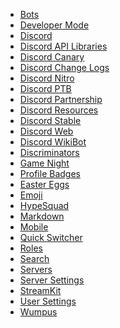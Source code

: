 * [Bots](/Bots) <!--bot-->
* [Developer Mode](/Developer_Mode) <!--dev mode;dev-mode;developer-->
* [Discord](/Discord)
* [Discord API Libraries](/Libraries) <!--api;libraries;dapi-->
* [Discord Canary](/Canary) <!--alpha;dcanary;almightydabbit;dabbit;daddit;canary;rabbit-->
* [Discord Change Logs](/Changelog)
* [Discord Nitro](/Nitro) <!--zoom;turbo;nitro;fast;premium;gold-->
* [Discord PTB](/PTB) <!--ptb;dptb;public test build;beta-->
* [Discord Partnership](/Partner) <!--mallorypls;partner;partnership;partnered;vip-->
* [Discord Resources](/Resources) <!--resources;dresources-->
* [Discord Stable](/Stable) <!--stable;dstable;download-->
* [Discord Web](/Web) <!--web;browser-->
* [Discord WikiBot](/Wikibot)<!--wikibot-->
* [Discriminators](/Discriminator) <!--discrim;discriminator;discordtag-->
* [Game Night](/GameNight) <!--twitch;stream;vlog;game night-->
* [Profile Badges](/Badges) <!--badges;badge-->
* [Easter Eggs](/Easter_Eggs) <!--easter;eastereggs;konami;easteregg;easter egg;me me big boy-->
* [Emoji](/Emoji) <!--emote;emotes;emojis;emoticons;emoticon;smileys-->
* [HypeSquad](/HypeSquad) <!--hype;getschwifty;bestbadge;bestserver-->
* [Markdown](/Markdown)
* [Mobile](/Mobile) <!--testflight;android;ios-->
* [Quick Switcher](/Quick_Switcher) <!--quickswitcher;fastswitcher;sonic;qs;speedoflight-->
* [Roles](/Roles) <!--role-->
* [Search](/Search) <!--where is waldo-->
* [Servers](/Servers) <!--guilds;server;guild-->
* [Server Settings](/Server_Settings) <!--ssettings;serversettings-->
* [StreamKit](/Streamkit) <!--stream kit-->
* [User Settings](/User_Settings) <!--usettings;usersettings;user-->
* [Wumpus](/Wumpus) <!---->


